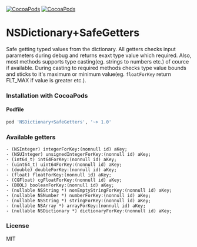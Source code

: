 [![CocoaPods](https://img.shields.io/cocoapods/p/NSDictionary+SafeGetters.svg?style=flat)](https://cocoapods.org/pods/NSDictionary+SafeGetters)
[![CocoaPods](https://img.shields.io/cocoapods/v/NSDictionary+SafeGetters.svg?style=flat)](https://cocoapods.org/pods/NSDictionary+SafeGetters)


# NSDictionary+SafeGetters
Safe getting typed values from the dictionary. 
All getters checks input parameters during debug and returns exaxt type value which required.
Also, most methods supports type casting(eg. strings to numbers etc.) of cource if available.
During casting to required methods checks type value bounds and sticks to it's maximum or minimum value(eg. ```floatForKey``` return FLT_MAX if value is greater etc.).


### Installation with CocoaPods
#### Podfile
```ruby
pod 'NSDictionary+SafeGetters', '~> 1.0'
```


### Available getters
```obj-c
- (NSInteger) integerForKey:(nonnull id) aKey;
- (NSUInteger) unsignedIntegerForKey:(nonnull id) aKey;
- (int64_t) int64ForKey:(nonnull id) aKey;
- (uint64_t) uint64ForKey:(nonnull id) aKey;
- (double) doubleForKey:(nonnull id) aKey;
- (float) floatForKey:(nonnull id) aKey;
- (CGFloat) cgFloatForKey:(nonnull id) aKey;
- (BOOL) booleanForKey:(nonnull id) aKey;
- (nullable NSString *) nonEmptyStringForKey:(nonnull id) aKey;
- (nullable NSNumber *) numberForKey:(nonnull id) aKey;
- (nullable NSString *) stringForKey:(nonnull id) aKey;
- (nullable NSArray *) arrayForKey:(nonnull id) aKey;
- (nullable NSDictionary *) dictionaryForKey:(nonnull id) aKey;
```

### License
MIT
